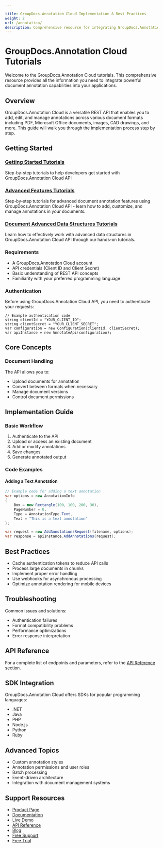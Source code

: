 ```yaml
---

title: GroupDocs.Annotation Cloud Implementation & Best Practices
weight: 2
url: /annotation/
description: Comprehensive resource for integrating GroupDocs.Annotation Cloud API, covering authentication, document workflows, annotation types, and practical integration tips.
---
```


# GroupDocs.Annotation Cloud Tutorials

Welcome to the GroupDocs.Annotation Cloud tutorials. This comprehensive resource provides all the information you need to integrate powerful document annotation capabilities into your applications.

## Overview

GroupDocs.Annotation Cloud is a versatile REST API that enables you to add, edit, and manage annotations across various document formats including PDF, Microsoft Office documents, images, CAD drawings, and more. This guide will walk you through the implementation process step by step.

## Getting Started

### [Getting Started Tutorials](/annotation/getting-started/)

Step-by-step tutorials to help developers get started with GroupDocs.Annotation Cloud API

### [Advanced Features Tutorials](/annotation/advanced-features/)

Step-by-step tutorials for advanced document annotation features using GroupDocs.Annotation Cloud API - learn how to add, customize, and manage annotations in your documents.

### [Document Advanced Data Structures Tutorials](/annotation/advanced-data-structures/)

Learn how to effectively work with advanced data structures in GroupDocs.Annotation Cloud API through our hands-on tutorials.

### Requirements

- A GroupDocs.Annotation Cloud account
- API credentials (Client ID and Client Secret)
- Basic understanding of REST API concepts
- Familiarity with your preferred programming language

### Authentication

Before using GroupDocs.Annotation Cloud API, you need to authenticate your requests:

```
// Example authentication code
string clientId = "YOUR_CLIENT_ID";
string clientSecret = "YOUR_CLIENT_SECRET";
var configuration = new Configuration(clientId, clientSecret);
var apiInstance = new AnnotateApi(configuration);
```

## Core Concepts

### Document Handling

The API allows you to:
- Upload documents for annotation
- Convert between formats when necessary
- Manage document versions
- Control document permissions

## Implementation Guide

### Basic Workflow

1. Authenticate to the API
2. Upload or access an existing document
3. Add or modify annotations
4. Save changes
5. Generate annotated output

### Code Examples

#### Adding a Text Annotation

```csharp
// Example code for adding a text annotation
var options = new AnnotationInfo
{
    Box = new Rectangle(100, 100, 200, 30),
    PageNumber = 0,
    Type = AnnotationType.Text,
    Text = "This is a text annotation"
};

var request = new AddAnnotationsRequest(filename, options);
var response = apiInstance.AddAnnotations(request);
```

## Best Practices

- Cache authentication tokens to reduce API calls
- Process large documents in chunks
- Implement proper error handling
- Use webhooks for asynchronous processing
- Optimize annotation rendering for mobile devices

## Troubleshooting

Common issues and solutions:

- Authentication failures
- Format compatibility problems
- Performance optimizations
- Error response interpretation

## API Reference

For a complete list of endpoints and parameters, refer to the [API Reference](annotation/api-reference) section.

## SDK Integration

GroupDocs.Annotation Cloud offers SDKs for popular programming languages:

- .NET
- Java
- PHP
- Node.js
- Python
- Ruby

## Advanced Topics

- Custom annotation styles
- Annotation permissions and user roles
- Batch processing
- Event-driven architecture
- Integration with document management systems

## Support Resources

- [Product Page](https://products.groupdocs.cloud/annotation/)
- [Documentation](https://docs.groupdocs.cloud/annotation/)
- [Live Demo](https://products.groupdocs.app/annotation/family)
- [API Reference](https://reference.groupdocs.cloud/annotation/)
- [Blog](https://blog.groupdocs.cloud/categories/groupdocs.annotation-cloud-product-family/)
- [Free Support](https://forum.groupdocs.cloud/c/annotation/10/)
- [Free Trial](https://dashboard.groupdocs.cloud/#/apps)
